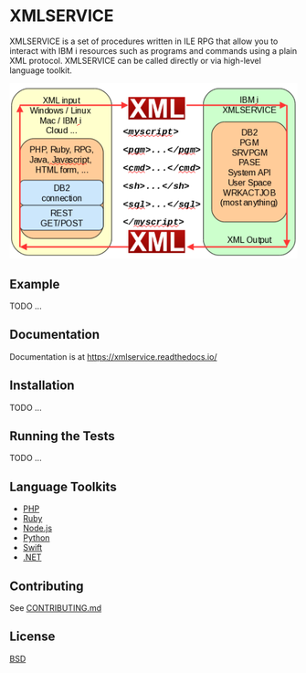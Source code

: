 # XMLSERVICE

XMLSERVICE is a set of procedures written in ILE RPG that allow you to interact with IBM i resources such as programs and commands using a plain XML protocol. XMLSERVICE can be called directly or via high-level language toolkit.

![XMLSERVICE visualization](https://raw.githubusercontent.com/kadler/xmlservice/master/xmlservice.png)

## Example

TODO ...

## Documentation

Documentation is at https://xmlservice.readthedocs.io/

## Installation

TODO ...

## Running the Tests

TODO ...

## Language Toolkits

- [PHP](https://github.com/zendtech/IbmiToolkit)
- [Ruby](https://bitbucket.org/litmis/ruby-itoolkit)
- [Node.js](https://bitbucket.org/litmis/nodejs-itoolkit)
- [Python](https://bitbucket.org/litmis/python-itoolkit)
- [Swift](https://bitbucket.org/litmis/swift-itoolkit)
- [.NET](http://xmlservicei.codeplex.com/)

## Contributing

See [CONTRIBUTING.md](CONTRIBUTING.md)

## License

[BSD](LICENSE)

